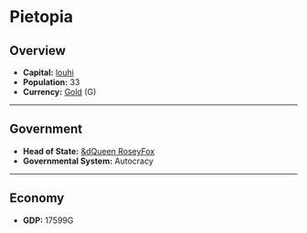 # Pietopia

## Overview

- **Capital:** [louhi](louhi)
- **Population:** 33
- **Currency:** [Gold](Gold) (G)

---

## Government

- **Head of State:** [&dQueen RoseyFox](RoseyFox)
- **Governmental System:** Autocracy

---

## Economy

- **GDP:** <!-- GDP -->17599G